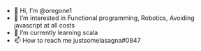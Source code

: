 - 👋 Hi, I’m @oregone1
- 👀 I’m interested in Functional programming, Robotics, Avoiding javascript at all costs
- 🌱 I’m currently learning scala
- 📫 How to reach me justsomelasagna#0847

<!---
oregone1/oregone1 is a ✨ special ✨ repository because its `README.md` (this file) appears on your GitHub profile.
You can click the Preview link to take a look at your changes.
--->
